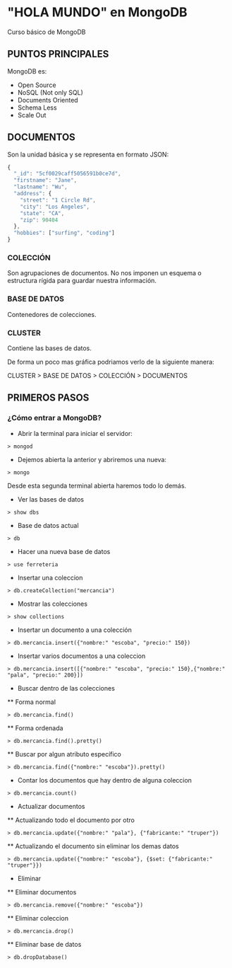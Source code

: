 # "HOLA MUNDO" en MongoDB
Curso básico de MongoDB

## PUNTOS PRINCIPALES

MongoDB es:

- Open Source
- NoSQL (Not only SQL)
- Documents Oriented
- Schema Less
- Scale Out

## DOCUMENTOS

Son la unidad básica y se representa en formato JSON:

```javascript
{
  "_id": "5cf0029caff5056591b0ce7d",
  "firstname": "Jane",
  "lastname": "Wu",
  "address": {
    "street": "1 Circle Rd",
    "city": "Los Angeles",
    "state": "CA",
    "zip": 90404
  },
  "hobbies": ["surfing", "coding"]
}
```

### COLECCIÓN

Son agrupaciones de documentos. No nos imponen un esquema o estructura rígida para guardar nuestra información.

### BASE DE DATOS

Contenedores de colecciones.

### CLUSTER

Contiene las bases de datos.

De forma un poco mas gráfica podriamos verlo de la siguiente manera:

CLUSTER > BASE DE DATOS > COLECCIÓN > DOCUMENTOS

## PRIMEROS PASOS

### ¿Cómo entrar a MongoDB?

* Abrir la terminal para iniciar el servidor:

`> mongod`

* Dejemos abierta la anterior y abriremos una nueva:

`> mongo`

Desde esta segunda terminal abierta haremos todo lo demás.

* Ver las bases de datos

`> show dbs`

* Base de datos actual

`> db`

* Hacer una nueva base de datos

`> use ferreteria`

* Insertar una coleccion

`> db.createCollection("mercancia")`

* Mostrar las colecciones

`> show collections`

* Insertar un documento a una colección

`> db.mercancia.insert({"nombre:" "escoba", "precio:" 150})`

* Insertar varios documentos a una coleccion

`> db.mercancia.insert([{"nombre:" "escoba", "precio:" 150},{"nombre:" "pala", "precio:" 200}])`

* Buscar dentro de las colecciones

** Forma normal

`> db.mercancia.find()`

** Forma ordenada

`> db.mercancia.find().pretty()`

** Buscar por algun atributo específico

`> db.mercancia.find({"nombre:" "escoba"}).pretty()`

* Contar los documentos que hay dentro de alguna coleccion

`> db.mercancia.count()`

* Actualizar documentos

** Actualizando todo el documento por otro

`> db.mercancia.update({"nombre:" "pala"}, {"fabricante:" "truper"})`

** Actualizando el documento sin eliminar los demas datos

`> db.mercancia.update({"nombre:" "escoba"}, {$set: {"fabricante:" "truper"}})`

* Eliminar 

** Eliminar documentos

`> db.mercancia.remove({"nombre:" "escoba"})`

** Eliminar coleccion

`> db.mercancia.drop()`

** Eliminar base de datos

`> db.dropDatabase()`
 







